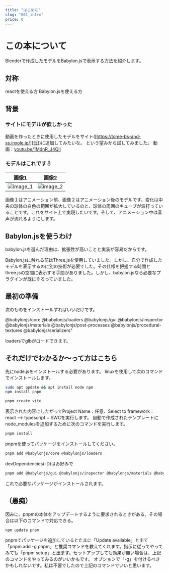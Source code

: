 ```yaml
---
title: "はじめに"
slug: "001_intro"
price: 0
---
```

[壱]:youtu.be/1MdnR_J4QlI
[弐]:https://tome-bs-and-ss.inxole.jp/

[1]: /images/001/model_image.png "image_1"
[2]: /images/001/model_animation_image.png "image_2"

# この本について

Blenderで作成したモデルをBabylon.jsで表示する方法を紹介します。

## 対称

reactを使える方
Babylon.jsを使える方

## 背景

### サイトにモデルが欲しかった
動画を作ったときに使用したモデルをサイト([https://tome-bs-and-ss.inxole.jp/][弐])に追加してみたいな。
という望みから試してみました。
動画：[youtu.be/1MdnR_J4QlI][壱]

### モデルはこれです⇩
|画像1|画像2|
|---|---|
|![][1]|![][2]|

画像１はアニメーション前、画像２はアニメーション後のモデルです。変化は中央の球体の白色の範囲が拡大しているのと、球体の周囲のキューブが波打っていることです。これをサイト上で実現したいです。そして、アニメーション中は音声が流れるようにします。

## Babylon.jsを使うわけ

babylon.jsを選んだ理由は、拡張性が高いことと実装が容易だからです。

Babylon.jsに触れる前はThree.jsを使用していました。しかし、自分で作成したモデルを表示するのに別の技術が必要でした。その仕様を把握する時間とthree.jsの空間に表示する手間がありました。しかし、babylon.jsなら必要なプラグインが既にそろっていました。

## 最初の準備

次のものをインストールすればいいだけです。

@babylonjs/core
@babylonjs/loaders
@babylonjs/gui
@babylonjs/inspector
@babylonjs/materials
@babylonjs/post-processes
@babylonjs/procedural-textures
@babylonjs/serializers"

loadersでglbがロードできます。

## それだけでわかるか～って方はこちら

先にnode.jsをインストールする必要があります。
linuxを使用して次のコマンドでインストールします。

```bash
sudo apt update && apt install node npm
npm install pnpm
```

```bash
pnpm create vite
```

表示された内容にしたがってProject Name：任意、Select to framework：react --> typescript + SWCを実行します。
自動で作成されたテンプレートにnode_modulesを追加するために次のコマンドを実行します。

```bash
pnpm install
```

pnpmを使ってパッケージをインストールしてください。
```bash
pnpm add @babylonjs/core @babylonjs/loaders
```
devDependencies(-D)はお好みで
```bash
pnpm add @babylonjs/gui @babylonjs/inspector @babylonjs/materials @babylonjs/post-processes @babylonjs/procedural-textures @babylonjs/serializers -D
```
これで必要なパッケージがインストールされます。

## （愚痴）
因みに、pnpmの本体をアップデートするように要求されるときがある。その場合は以下のコマンドで対応できる。
```bash
npm update pnpm
```

pnpmでパッケージを追加しているとたまに「Update available」と出て「pnpm add -g pnpm」と推奨コマンドを教えてくれます。指示に従ってやってみても「pnpm setup」と出ます。セットアップしても効果が無い場合は、上記のコマンドをやってみるのがいいかもです。
オプションで「-g」を付けるべきかもしれないです。私は不要でしたので上記のコマンドでいいと思います。